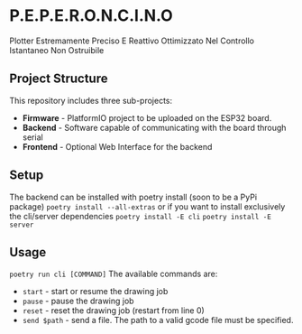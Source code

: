 # P.E.P.E.R.O.N.C.I.N.O
Plotter Estremamente Preciso E Reattivo Ottimizzato Nel Controllo Istantaneo Non Ostruibile 


## Project Structure
This repository includes three sub-projects:
- **Firmware** - PlatformIO project to be uploaded on the ESP32 board. 
- **Backend** - Software capable of communicating with the board through serial
- **Frontend** - Optional Web Interface for the backend

## Setup
The backend can be installed with poetry install (soon to be a PyPi package)
`poetry install --all-extras`
or if you want to install exclusively the cli/server dependencies
`poetry install -E cli`
`poetry install -E server`

## Usage
`poetry run cli [COMMAND]`
The available commands are:
- `start` - start or resume the drawing job
- `pause` - pause the drawing job
- `reset` - reset the drawing job (restart from line 0)
- `send $path` - send a file. The path to a valid gcode file must be specified.

